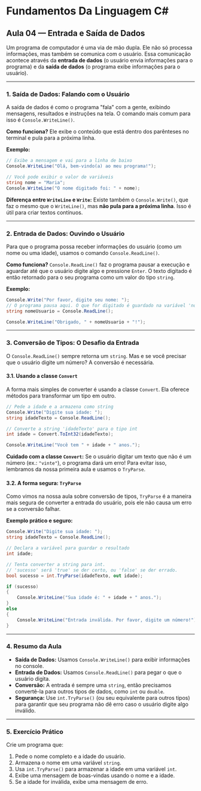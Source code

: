 
# Fundamentos Da Linguagem C#

## **Aula 04 — Entrada e Saída de Dados**

Um programa de computador é uma via de mão dupla. Ele não só processa informações, mas também se comunica com o usuário. Essa comunicação acontece através da **entrada de dados** (o usuário envia informações para o programa) e da **saída de dados** (o programa exibe informações para o usuário).

-----

### **1. Saída de Dados: Falando com o Usuário**

A saída de dados é como o programa "fala" com a gente, exibindo mensagens, resultados e instruções na tela. O comando mais comum para isso é `Console.WriteLine()`.

**Como funciona?**
Ele exibe o conteúdo que está dentro dos parênteses no terminal e pula para a próxima linha.

**Exemplo:**

```csharp
// Exibe a mensagem e vai para a linha de baixo
Console.WriteLine("Olá, bem-vindo(a) ao meu programa!");

// Você pode exibir o valor de variáveis
string nome = "Maria";
Console.WriteLine("O nome digitado foi: " + nome);
```

**Diferença entre `WriteLine` e `Write`:**
Existe também o `Console.Write()`, que faz o mesmo que o `WriteLine()`, mas **não pula para a próxima linha**. Isso é útil para criar textos contínuos.

-----

### **2. Entrada de Dados: Ouvindo o Usuário**

Para que o programa possa receber informações do usuário (como um nome ou uma idade), usamos o comando `Console.ReadLine()`.

**Como funciona?**
`Console.ReadLine()` faz o programa pausar a execução e aguardar até que o usuário digite algo e pressione `Enter`. O texto digitado é então retornado para o seu programa como um valor do tipo `string`.

**Exemplo:**

```csharp
Console.Write("Por favor, digite seu nome: ");
// O programa pausa aqui. O que for digitado é guardado na variável 'nomeUsuario'.
string nomeUsuario = Console.ReadLine();

Console.WriteLine("Obrigado, " + nomeUsuario + "!");
```

-----

### **3. Conversão de Tipos: O Desafio da Entrada**

O `Console.ReadLine()` sempre retorna um `string`. Mas e se você precisar que o usuário digite um número? A conversão é necessária.

#### **3.1. Usando a classe `Convert`**

A forma mais simples de converter é usando a classe `Convert`. Ela oferece métodos para transformar um tipo em outro.

```csharp
// Pede a idade e a armazena como string
Console.Write("Digite sua idade: ");
string idadeTexto = Console.ReadLine();

// Converte a string 'idadeTexto' para o tipo int
int idade = Convert.ToInt32(idadeTexto);

Console.WriteLine("Você tem " + idade + " anos.");
```

**Cuidado com a classe `Convert`:**
Se o usuário digitar um texto que não é um número (ex.: `"vinte"`), o programa dará um erro\! Para evitar isso, lembramos da nossa primeira aula e usamos o `TryParse`.

#### **3.2. A forma segura: `TryParse`**

Como vimos na nossa aula sobre conversão de tipos, `TryParse` é a maneira mais segura de converter a entrada do usuário, pois ele não causa um erro se a conversão falhar.

**Exemplo prático e seguro:**

```csharp
Console.Write("Digite sua idade: ");
string idadeTexto = Console.ReadLine();

// Declara a variável para guardar o resultado
int idade;

// Tenta converter a string para int.
// 'sucesso' será 'true' se der certo, ou 'false' se der errado.
bool sucesso = int.TryParse(idadeTexto, out idade);

if (sucesso)
{
    Console.WriteLine("Sua idade é: " + idade + " anos.");
}
else
{
    Console.WriteLine("Entrada inválida. Por favor, digite um número!");
}
```

-----

### **4. Resumo da Aula**

  * **Saída de Dados:** Usamos `Console.WriteLine()` para exibir informações no console.
  * **Entrada de Dados:** Usamos `Console.ReadLine()` para pegar o que o usuário digita.
  * **Conversão:** A entrada é sempre uma `string`, então precisamos convertê-la para outros tipos de dados, como `int` ou `double`.
  * **Segurança:** Use `int.TryParse()` (ou seu equivalente para outros tipos) para garantir que seu programa não dê erro caso o usuário digite algo inválido.

-----

### **5. Exercício Prático**

Crie um programa que:

1.  Pede o nome completo e a idade do usuário.
2.  Armazena o nome em uma variável `string`.
3.  Usa `int.TryParse()` para armazenar a idade em uma variável `int`.
4.  Exibe uma mensagem de boas-vindas usando o nome e a idade.
5.  Se a idade for inválida, exibe uma mensagem de erro.
